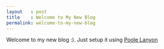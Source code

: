 ```yaml
---
layout   : post
title    : Welcome to My New Blog
permalink: welcome-to-my-new-blog
---
```


Welcome to my new blog :). Just setup it using [Poole Lanyon](http://lanyon.getpoole.com/)
